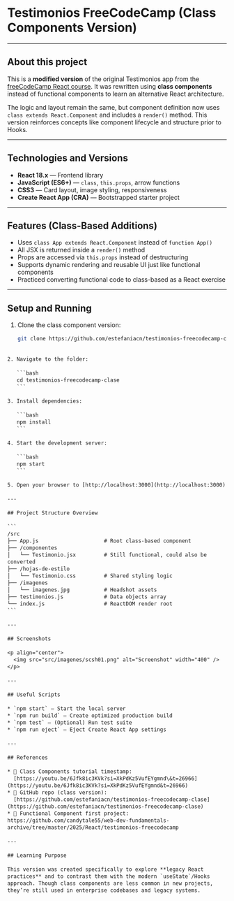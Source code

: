 # Testimonios FreeCodeCamp (Class Components Version)

---

## About this project

This is a **modified version** of the original Testimonios app from the [freeCodeCamp React course](https://youtu.be/6Jfk8ic3KVk). It was rewritten using **class components** instead of functional components to learn an alternative React architecture.

The logic and layout remain the same, but component definition now uses `class extends React.Component` and includes a `render()` method. This version reinforces concepts like component lifecycle and structure prior to Hooks.

---

## Technologies and Versions

* **React 18.x** — Frontend library
* **JavaScript (ES6+)** — `class`, `this.props`, arrow functions
* **CSS3** — Card layout, image styling, responsiveness
* **Create React App (CRA)** — Bootstrapped starter project

---

## Features (Class-Based Additions)

* Uses `class App extends React.Component` instead of `function App()`
* All JSX is returned inside a `render()` method
* Props are accessed via `this.props` instead of destructuring
* Supports dynamic rendering and reusable UI just like functional components
* Practiced converting functional code to class-based as a React exercise

---

## Setup and Running

1. Clone the class component version:

   ```bash
   git clone https://github.com/estefaniacn/testimonios-freecodecamp-clase.git
````

2. Navigate to the folder:

   ```bash
   cd testimonios-freecodecamp-clase
   ```

3. Install dependencies:

   ```bash
   npm install
   ```

4. Start the development server:

   ```bash
   npm start
   ```

5. Open your browser to [http://localhost:3000](http://localhost:3000)

---

## Project Structure Overview

```
/src
├── App.js                     # Root class-based component
├── /componentes
│   └── Testimonio.jsx         # Still functional, could also be converted
├── /hojas-de-estilo
│   └── Testimonio.css         # Shared styling logic
├── /imagenes
│   └── imagenes.jpg           # Headshot assets
├── testimonios.js             # Data objects array
└── index.js                   # ReactDOM render root
```

---

## Screenshots

<p align="center">
  <img src="src/imagenes/scsh01.png" alt="Screenshot" width="400" />
</p>

---

## Useful Scripts

* `npm start` — Start the local server
* `npm run build` — Create optimized production build
* `npm test` — (Optional) Run test suite
* `npm run eject` — Eject Create React App settings

---

## References

* 📘 Class Components tutorial timestamp:
  [https://youtu.be/6Jfk8ic3KVk?si=XkPdKz5VufEYgmnd\&t=26966](https://youtu.be/6Jfk8ic3KVk?si=XkPdKz5VufEYgmnd&t=26966)
* 📂 GitHub repo (class version):
  [https://github.com/estefaniacn/testimonios-freecodecamp-clase](https://github.com/estefaniacn/testimonios-freecodecamp-clase)
* 📂 Functional Component first project: https://github.com/candytale55/web-dev-fundamentals-archive/tree/master/2025/React/testimonios-freecodecamp

---

## Learning Purpose

This version was created specifically to explore **legacy React practices** and to contrast them with the modern `useState`/Hooks approach. Though class components are less common in new projects, they’re still used in enterprise codebases and legacy systems.


